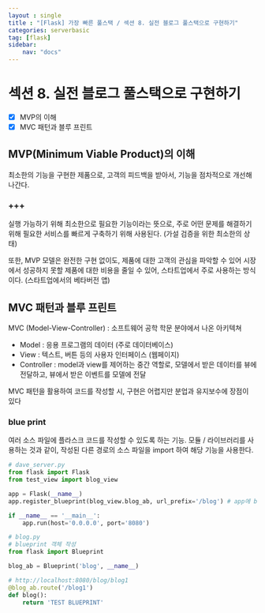 ```yaml
---
layout : single
title : "[Flask] 가장 빠른 풀스택 / 섹션 8. 실전 블로그 풀스택으로 구현하기"
categories: serverbasic
tag: [flask]
sidebar:
    nav: "docs"
---
```


# 섹션 8. 실전 블로그 풀스택으로 구현하기

-  [x] MVP의 이해
-  [x] MVC 패턴과 블루 프린트

## MVP(Minimum Viable Product)의 이해

최소한의 기능을 구현한 제품으로, 고객의 피드백을 받아서, 기능을 점차적으로 개선해나간다. 

### +++

실행 가능하기 위해 최소한으로 필요한 기능이라는 뜻으로, 주로 어떤 문제를 해결하기 위해 필요한 서비스를 빠르게 구축하기 위해 사용된다. (가설 검증을 위한 최소한의 상태)

또한, MVP 모델은 완전한 구현 없이도, 제품에 대한 고객의 관심을 파악할 수 있어 시장에서 성공하지 못할 제품에 대한 비용을 줄일 수 있어, 스타트업에서 주로 사용하는 방식이다. (스타트업에서의 베타버전 앱)

## MVC 패턴과 블루 프린트

MVC (Model-View-Controller) : 소프트웨어 공학 학문 분야에서 나온 아키텍쳐

- Model : 응용 프로그램의 데이터 (주로 데이터베이스)
- View : 텍스트, 버튼 등의 사용자 인터페이스 (웹페이지)
- Controller : model과 view를 제어하는 중간 역할로, 모델에서 받은 데이터를 뷰에 전달하고, 뷰에서 받은 이벤트를 모델에 전달

MVC 패턴을 활용하여 코드를 작성할 시, 구현은 어렵지만 분업과 유지보수에 장점이 있다

### blue print

여러 소스 파일에 플라스크 코드를 작성할 수 있도록 하는 기능. 모듈 / 라이브러리를 사용하는 것과 같이, 작성된 다른 경로의 소스 파일을 import 하여 해당 기능을 사용한다.

```python
# dave_server.py
from flask import Flask
from test_view import blog_view

app = Flask(__name__)
app.register_blueprint(blog_view.blog_ab, url_prefix='/blog') # app에 blueprint 객체를 register

if __name__ == '__main__':
    app.run(host='0.0.0.0', port='8080')
```

```python
# blog.py
# blueprint 객체 작성
from flask import Blueprint

blog_ab = Blueprint('blog', __name__)

# http://localhost:8080/blog/blog1
@blog_ab.route('/blog1')
def blog():
    return 'TEST BLUEPRINT'
```